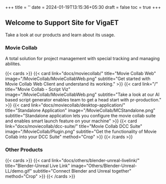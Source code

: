+++
title = ''
date = 2024-01-19T13:15:36+05:30
draft = false
toc = true
+++

## Welcome to Support Site for VigaET
Take a look at our products and learn about its usage.

### Movie Collab
A total solution for project management with special tracking and managing abilites.

{{< cards >}}
  {{< card link="docs/moviecollab/" title="Movie Collab Web" image="/MovieCollab/MovieCollabWeb.png" subtitle="Get started with Movie Collab Web Client and understand its working." >}}
  {{< card link="/" title="Movie Collab - Script Viz" image="/MovieCollab/MovieCollabWeb.png" subtitle="Take a look at our AI based script generator enables team to get a head start with pr-production." >}}
  {{< card link="docs/moviecollab/desktop-application/" title="Standalone Application" image="/MovieCollab/MCStandalone.png" subtitle="Standalone application lets you configure the movie collab suite and enables smart launch feature on your machine" >}}
  {{< card link="docs/moviecollab/dcc-suite/" title="Movie Collab DCC Suite" image="/MovieCollab/Plugin.png" subtitle="Get the functionality of Movie Collab into your DCC Suite" method="Crop" >}}
{{< /cards >}}

### Other Products
{{< cards >}}
  {{< card link="docs/others/blender-unreal-livelink/" title="Blender-Unreal Live Link" image="Others/Blender-Unreal-LL/demo.gif" subtitle="Connect Blender and Unreal together" method="Crop" >}}
{{< /cards >}}